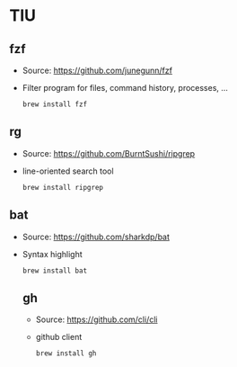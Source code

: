 # TIU

## fzf

- Source: https://github.com/junegunn/fzf
- Filter program for files, command history, processes, ...

  ```
  brew install fzf
  ```

## rg

- Source: https://github.com/BurntSushi/ripgrep
- line-oriented search tool

  ```
  brew install ripgrep
  ```

## bat

- Source: https://github.com/sharkdp/bat
- Syntax highlight

  ```
  brew install bat
  ```

  ## gh

  - Source: https://github.com/cli/cli
  - github client
 
    ```
    brew install gh
    ```
